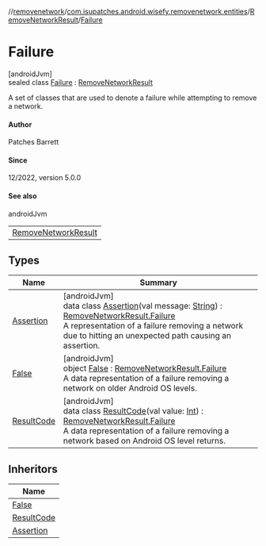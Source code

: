//[removenetwork](../../../../index.md)/[com.isupatches.android.wisefy.removenetwork.entities](../../index.md)/[RemoveNetworkResult](../index.md)/[Failure](index.md)

# Failure

[androidJvm]\
sealed class [Failure](index.md) : [RemoveNetworkResult](../index.md)

A set of classes that are used to denote a failure while attempting to remove a network.

#### Author

Patches Barrett

#### Since

12/2022, version 5.0.0

#### See also

androidJvm

| |
|---|
| [RemoveNetworkResult](../index.md) |

## Types

| Name | Summary |
|---|---|
| [Assertion](-assertion/index.md) | [androidJvm]<br>data class [Assertion](-assertion/index.md)(val message: [String](https://kotlinlang.org/api/latest/jvm/stdlib/kotlin/-string/index.html)) : [RemoveNetworkResult.Failure](index.md)<br>A representation of a failure removing a network due to hitting an unexpected path causing an assertion. |
| [False](-false/index.md) | [androidJvm]<br>object [False](-false/index.md) : [RemoveNetworkResult.Failure](index.md)<br>A data representation of a failure removing a network on older Android OS levels. |
| [ResultCode](-result-code/index.md) | [androidJvm]<br>data class [ResultCode](-result-code/index.md)(val value: [Int](https://kotlinlang.org/api/latest/jvm/stdlib/kotlin/-int/index.html)) : [RemoveNetworkResult.Failure](index.md)<br>A data representation of a failure removing a network based on Android OS level returns. |

## Inheritors

| Name |
|---|
| [False](-false/index.md) |
| [ResultCode](-result-code/index.md) |
| [Assertion](-assertion/index.md) |
